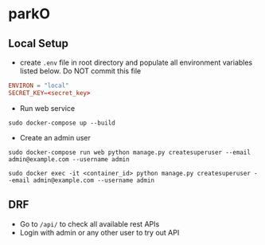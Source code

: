 # parkO

## Local Setup

- create `.env` file in root directory and populate all environment variables listed below. Do NOT commit this file

```toml
ENVIRON = "local"
SECRET_KEY=<secret_key>
```

- Run web service

```commandline
sudo docker-compose up --build
```

- Create an admin user

```commandline
sudo docker-compose run web python manage.py createsuperuser --email admin@example.com --username admin
```

```commandline
sudo docker exec -it <container_id> python manage.py createsuperuser --email admin@example.com --username admin
```

## DRF

- Go to `/api/` to check all available rest APIs
- Login with admin or any other user to try out API
